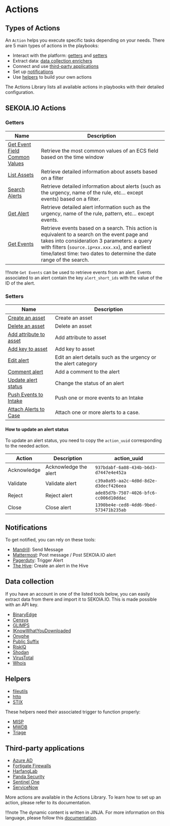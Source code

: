 # Actions

## Types of Actions

An `Action` helps you execute specific tasks depending on your needs. There are 5 main types of actions in the playbooks: 

- Interact with the platform: [getters](#getters) and [setters](#setters)
- Extract data: [data collection enrichers](#data-collection)
- Connect and use [third-party applications](#third-party-applications)
- Set up [notifications](#notifications)
- Use [helpers](#Helpers) to build your own actions

The Actions Library lists all available actions in playbooks with their detailed configuration.

## SEKOIA.IO Actions 

### Getters

| Name | Description |
| --- | --- |
| [Get Event Field Common Values](library/sekoia-io/#get-event-field-common-values.md) | Retrieve the most common values of an ECS field based on the time window |
| [List Assets](library/sekoia-io/#list-assets.md) | Retrieve detailed information about assets based on a filter |
| [Search Alerts](library/sekoia-io/#search-alerts.md) | Retrieve detailed information about alerts (such as the urgency, name of the rule, etc… except events) based on a filter. |
| [Get Alert](library/sekoia-io/#get-alert.md) | Retrieve detailed alert information such as the urgency, name of the rule, pattern, etc… except events. |
| [Get Events](library/sekoia-io/#get-events.md) | Retrieve events based on a search. This action is equivalent to a search on the event page and takes into consideration 3 parameters: a query with filters (`source.ip=xx.xxx.xx`), and earliest time/latest time: two dates to determine the date range of the search. |

!!!note
	`Get Events` can be used to retrieve events from an alert. Events associated to an alert contain the key `alert_short_ids` with the value of the ID of the alert.

### Setters

| Name | Description |
| --- | --- |
| [Create an asset](library/sekoia-io/#delete-an-asset.md) | Create an asset |
| [Delete an asset](library/sekoia-io/#create-asset.md) | Delete an asset |
| [Add attribute to asset](library/sekoia-io/#add-attribute-to-asset.md) | Add attribute to asset |
| [Add key to asset](library/sekoia-io/#add-key-to-asset.md) | Add key to asset |
| [Edit alert](library/sekoia-io/#edit-alert.md) | Edit an alert details such as the urgency or the alert category |
| [Comment alert](library/sekoia-io/#comment-alert.md) | Add a comment to the alert |
| [Update alert status](library/sekoia-io/#update-alert-status.md) | Change the status of an alert |
| [Push Events to Intake](library/sekoia-io/#push-events-to-intake.md) | Push one or more events to an Intake |
| [Attach Alerts to Case](library/sekoia-io/#attach-alerts-to-case.md) | Attach one or more alerts to a case. |


#### How to update an alert status

To update an alert status, you need to copy the `action_uuid` corresponding to the needed action.

| Action | Description | action_uuid |
| --- | --- | --- |
| Acknowledge | Acknowledge the alert | `937bdabf-6a08-434b-b6d3-d7447e4e452a` |
| Validate | Validate alert | `c39a0a95-aa2c-4d0d-8d2e-d3decf426eea` |
| Reject | Reject alert | `ade85d7b-7507-4026-bfc6-cc006d10ddac` |
| Close | Close alert | `1390be4e-ced8-4dd6-9bed-573471b235ab` |

## Notifications

To get notified, you can rely on these tools: 

- [Mandrill](library/mandrill.md): Send Message
- [Mattermost](library/mattermost.md): Post message / Post SEKOIA.IO alert
- [Pagerduty](library/pagerduty.md): Trigger Alert
- [The Hive](library/the-hive.md): Create an alert in the Hive

## Data collection

If you have an account in one of the listed tools below, you can easily extract data from there and import it to SEKOIA.IO. This is made possible with an API key. 

- [BinaryEdge](library/binaryedge-s-api.md)
- [Censys](library/censys.md)
- [GLIMPS](library/glimps.md)
- [IKnowWhatYouDownloaded](library/iknowwhatyoudownload.md)
- [Onyphe](library/onyphe.md)
- [Public Suffix](library/public-suffix.md)
- [RiskIQ](library/riskiq.md)
- [Shodan](library/shodan.md)
- [VirusTotal](library/virustotal.md)
- [Whois](library/whois.md)

## Helpers

- [fileutils](library/fileutils.md)
- [http](library/http.md)
- [STIX](library/stix.md)

These helpers need their associated trigger to function properly: 

- [MISP](library/misp.md)
- [MWDB](library/mwdb.md)
- [Triage](library/triage.md)

## Third-party applications

- [Azure AD](library/azure-active-directory.md) 
- [Fortigate Firewalls](library/fortigate-firewalls.md)
- [HarfangLab](library/harfanglab.md)
- [Panda Security](library/panda-security.md)
- [Sentinel One](library/sentinel-one.md)
- [ServiceNow](library/servicenow.md)

More actions are available in the Actions Library. To learn how to set up an action, please refer to its documentation. 

!!!note 
	The dynamic content is written in JINJA. For more information on this language, please follow this [documentation](https://jinja.palletsprojects.com/en/2.10.x/templates/).
